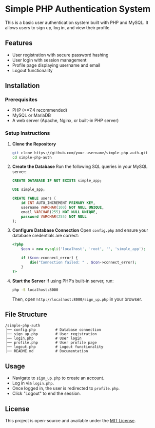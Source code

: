 # Simple PHP Authentication System

This is a basic user authentication system built with PHP and MySQL. It allows users to sign up, log in, and view their profile.

## Features
- User registration with secure password hashing
- User login with session management
- Profile page displaying username and email
- Logout functionality

## Installation

### Prerequisites
- PHP (>=7.4 recommended)
- MySQL or MariaDB
- A web server (Apache, Nginx, or built-in PHP server)

### Setup Instructions
1. **Clone the Repository**
   ```sh
   git clone https://github.com/your-username/simple-php-auth.git
   cd simple-php-auth
   ```

2. **Create the Database**
   Run the following SQL queries in your MySQL server:
   ```sql
   CREATE DATABASE IF NOT EXISTS simple_app;
   
   USE simple_app;
   
   CREATE TABLE users (
       id INT AUTO_INCREMENT PRIMARY KEY,
       username VARCHAR(100) NOT NULL UNIQUE,
       email VARCHAR(255) NOT NULL UNIQUE,
       password VARCHAR(255) NOT NULL
   );
   ```

3. **Configure Database Connection**
   Open `config.php` and ensure your database credentials are correct:
   ```php
   <?php
       $con = new mysqli('localhost', 'root', '', 'simple_app');
   
       if ($con->connect_error) {
           die("Connection failed: " . $con->connect_error);
       }
   ?>
   ```

4. **Start the Server**
   If using PHP’s built-in server, run:
   ```sh
   php -S localhost:8000
   ```
   Then, open `http://localhost:8000/sign_up.php` in your browser.

## File Structure
```
/simple-php-auth
│── config.php         # Database connection
│── sign_up.php        # User registration
│── login.php          # User login
│── profile.php        # User profile page
│── logout.php         # Logout functionality
│── README.md          # Documentation
```

## Usage
- Navigate to `sign_up.php` to create an account.
- Log in via `login.php`.
- Once logged in, the user is redirected to `profile.php`.
- Click "Logout" to end the session.

## License
This project is open-source and available under the [MIT License](LICENSE).

